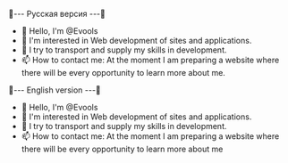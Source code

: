 🌱--- Русская версия ---🌱

- 👋 Hello, I'm @Evools
- 👀 I'm interested in Web development of sites and applications.
- 🌱 I try to transport and supply my skills in development.
- 📫 How to contact me: At the moment I am preparing a website where there will be every opportunity to learn more about me.

🌱--- English version ---🌱

- 👋 Hello, I'm @Evools
- 👀 I'm interested in Web development of sites and applications.
- 🌱 I try to transport and supply my skills in development.
- 📫 How to contact me: At the moment I am preparing a website where there will be every opportunity to learn more about me


<!---
Evools/Evools is a ✨ special ✨ repository because its `README.md` (this file) appears on your GitHub profile.
You can click the Preview link to take a look at your changes.
--->
